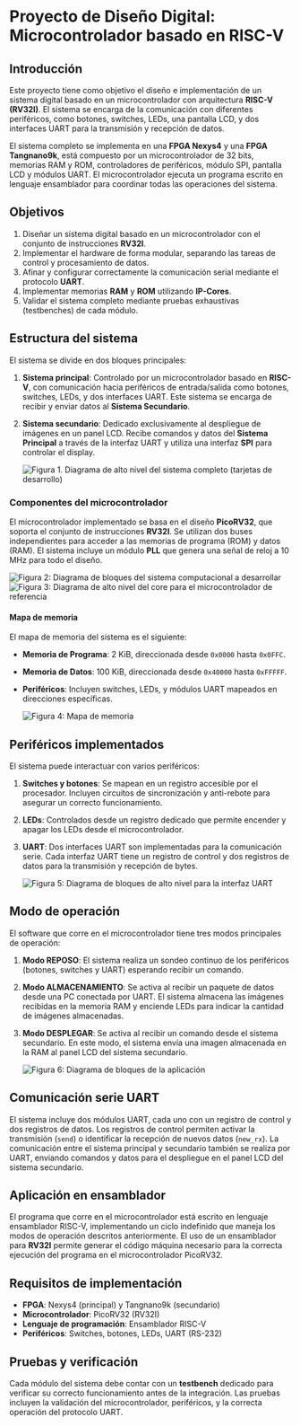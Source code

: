 # Proyecto de Diseño Digital: Microcontrolador basado en RISC-V

## Introducción

Este proyecto tiene como objetivo el diseño e implementación de un sistema digital basado en un microcontrolador con arquitectura **RISC-V (RV32I)**. El sistema se encarga de la comunicación con diferentes periféricos, como botones, switches, LEDs, una pantalla LCD, y dos interfaces UART para la transmisión y recepción de datos. 

El sistema completo se implementa en una **FPGA Nexys4** y una **FPGA Tangnano9k**, está compuesto por un microcontrolador de 32 bits, memorias RAM y ROM, controladores de periféricos, módulo SPI, pantalla LCD y módulos UART. El microcontrolador ejecuta un programa escrito en lenguaje ensamblador para coordinar todas las operaciones del sistema.

## Objetivos

1. Diseñar un sistema digital basado en un microcontrolador con el conjunto de instrucciones **RV32I**.
2. Implementar el hardware de forma modular, separando las tareas de control y procesamiento de datos.
3. Afinar y configurar correctamente la comunicación serial mediante el protocolo **UART**.
4. Implementar memorias **RAM** y **ROM** utilizando **IP-Cores**.
5. Validar el sistema completo mediante pruebas exhaustivas (testbenches) de cada módulo.

## Estructura del sistema

El sistema se divide en dos bloques principales:

1. **Sistema principal**: Controlado por un microcontrolador basado en **RISC-V**, con comunicación hacia periféricos de entrada/salida como botones, switches, LEDs, y dos interfaces UART. Este sistema se encarga de recibir y enviar datos al **Sistema Secundario**.

2. **Sistema secundario**: Dedicado exclusivamente al despliegue de imágenes en un panel LCD. Recibe comandos y datos del **Sistema Principal** a través de la interfaz UART y utiliza una interfaz **SPI** para controlar el display.

   ![Figura 1. Diagrama de alto nivel del sistema completo (tarjetas de desarrollo)](![image](https://github.com/user-attachments/assets/4c0c8a08-7cee-4842-9ca5-36f3883da66a))

### Componentes del microcontrolador

El microcontrolador implementado se basa en el diseño **PicoRV32**, que soporta el conjunto de instrucciones **RV32I**. Se utilizan dos buses independientes para acceder a las memorias de programa (ROM) y datos (RAM). El sistema incluye un módulo **PLL** que genera una señal de reloj a 10 MHz para todo el diseño.

   ![Figura 2: Diagrama de bloques del sistema computacional a desarrollar](https://github.com/user-attachments/assets/917051c9-6e4c-491e-9d84-4d4e06c4ad5a)
   ![Figura 3: Diagrama de alto nivel del core para el microcontrolador de referencia](https://github.com/user-attachments/assets/0718e4c7-5cd9-4a6a-b224-fc079acb02f0)


#### Mapa de memoria

El mapa de memoria del sistema es el siguiente:

- **Memoria de Programa**: 2 KiB, direccionada desde `0x0000` hasta `0x0FFC`.
- **Memoria de Datos**: 100 KiB, direccionada desde `0x40000` hasta `0xFFFFF`.
- **Periféricos**: Incluyen switches, LEDs, y módulos UART mapeados en direcciones específicas.

   ![Figura 4: Mapa de memoria](https://github.com/user-attachments/assets/e5f81760-cd09-4647-809d-f500480a3c4c)


## Periféricos implementados

El sistema puede interactuar con varios periféricos:

1. **Switches y botones**: Se mapean en un registro accesible por el procesador. Incluyen circuitos de sincronización y anti-rebote para asegurar un correcto funcionamiento.
2. **LEDs**: Controlados desde un registro dedicado que permite encender y apagar los LEDs desde el microcontrolador.
3. **UART**: Dos interfaces UART son implementadas para la comunicación serie. Cada interfaz UART tiene un registro de control y dos registros de datos para la transmisión y recepción de bytes.

   ![Figura 5: Diagrama de bloques de alto nivel para la interfaz UART](https://github.com/user-attachments/assets/1edda5f4-6249-4e5e-bc4a-89e3c4778a66)


## Modo de operación

El software que corre en el microcontrolador tiene tres modos principales de operación:

1. **Modo REPOSO**: El sistema realiza un sondeo continuo de los periféricos (botones, switches y UART) esperando recibir un comando.
2. **Modo ALMACENAMIENTO**: Se activa al recibir un paquete de datos desde una PC conectada por UART. El sistema almacena las imágenes recibidas en la memoria RAM y enciende LEDs para indicar la cantidad de imágenes almacenadas.
3. **Modo DESPLEGAR**: Se activa al recibir un comando desde el sistema secundario. En este modo, el sistema envía una imagen almacenada en la RAM al panel LCD del sistema secundario.

   ![Figura 6: Diagrama de bloques de la aplicación](https://github.com/user-attachments/assets/76c71aad-cc1e-4299-aab5-e474bd0bfbdb)


## Comunicación serie UART

El sistema incluye dos módulos UART, cada uno con un registro de control y dos registros de datos. Los registros de control permiten activar la transmisión (`send`) o identificar la recepción de nuevos datos (`new_rx`). La comunicación entre el sistema principal y secundario también se realiza por UART, enviando comandos y datos para el despliegue en el panel LCD del sistema secundario.

## Aplicación en ensamblador

El programa que corre en el microcontrolador está escrito en lenguaje ensamblador RISC-V, implementando un ciclo indefinido que maneja los modos de operación descritos anteriormente. El uso de un ensamblador para **RV32I** permite generar el código máquina necesario para la correcta ejecución del programa en el microcontrolador PicoRV32.

## Requisitos de implementación

- **FPGA**: Nexys4 (principal) y Tangnano9k (secundario)
- **Microcontrolador**: PicoRV32 (RV32I)
- **Lenguaje de programación**: Ensamblador RISC-V
- **Periféricos**: Switches, botones, LEDs, UART (RS-232)

## Pruebas y verificación

Cada módulo del sistema debe contar con un **testbench** dedicado para verificar su correcto funcionamiento antes de la integración. Las pruebas incluyen la validación del microcontrolador, periféricos, y la correcta operación del protocolo UART.


